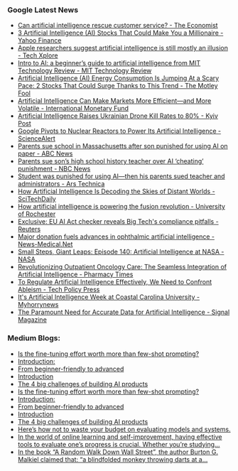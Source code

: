 ### Google Latest News
<!-- GOOGLE-NEWS-CONTENT:START -->

- [Can artificial intelligence rescue customer service? - The Economist](https://news.google.com/rss/articles/CBMingFBVV95cUxORk0tcnpGajRUaW0xalFHcUlhdGlTSEpaNDh0QzFjZHZ4NXJZT0xTRG9CUGNhSEluQUlrblpUNWwxY2k2M2s1bXo5NmctYUc3blZkckx6RVFZUHM5VWgwMGlmcUsybkJsYlZCNklTZWFRaDJYSUJRRmhjTDMzQjJfOXhCX1pqa3RsT3ZoMWxLOEN3MF9VNjR0NXhxaUVNUQ?oc=5)
- [3 Artificial Intelligence (AI) Stocks That Could Make You a Millionaire - Yahoo Finance](https://news.google.com/rss/articles/CBMiiAFBVV95cUxQVndkYks1eEs0SUptSGdDRW5lS29HOG9rZk1VWnBwblNZd19TTEc1NWgtV1pzczg0RDJNQWRHV1hwODJ2M2RqYnlRVXM3SnZBRXF5ejlDaHhwUlYtb3pQSFFVdlBMZjluZHFDR00yLWx6bVNadFVKcUd2bnlpSzR0YTNZRFVMOUhf?oc=5)
- [Apple researchers suggest artificial intelligence is still mostly an illusion - Tech Xplore](https://news.google.com/rss/articles/CBMihgFBVV95cUxPbWV4LXdtak00Mzhrd2RJa1BTUHdzUlBCWFN1WVk2NWVuTHNyWl9JdkdYUlZ4UW95U2pITEtoY0VscFhjTmRYZFJzbWQ5cnBGcE5CYWVyYWZMYmJwYzZGY1RlbjZSZkRhOVlYT2JnWWRsZWdYTk1qTXM4bHpaMm9nV0p1Qld1QdIBhAFBVV95cUxQRXpmUW5pNkQ2N3RNUzNoSUR1enFfeDlwTWdnSHhOcWVIU1F0NE1nZHZRbDdGcW1yYWRYX01wcWpRU0M3TjhxVm1GSVhuNUxiTWtLSHN1d3JSdmJWV2xHWXN3SDhmNEZybFdHaDZKQVMwanp5NmhoWVY0X3ZFbkhabEtMOUc?oc=5)
- [Intro to AI: a beginner’s guide to artificial intelligence from MIT Technology Review - MIT Technology Review](https://news.google.com/rss/articles/CBMirAFBVV95cUxNU1BQQkoxd3hHMWlQNURCMjBLMjdiLXdmT1A0OEdhemxLSXFsN1VFbElnUmthOUViYjE4MWxaaDFudWJvZnVBT1VFbXdPc3hNbzl6V1RUb3dnTkZySkE3YzI0d2pZbnJUc0NuNmtNem8weHFONzF5cFFKUzVmX295SzN2Tnh0TzFUamctMEYzWExwdG1CblczODVrSlhaaW5wWDBQdmhsRFltd0tr0gGyAUFVX3lxTE5fOE5zWW1SZElFbzJGQlVoQnZlTGJjNGdfMDVFTHg5Z0UteTBUN3RfcVdKajRUVXlEcThUOEw3Zkk3RVliTW1DSzF1ZF9wRWE1X0FkVzJjRnQtWG9rS05qWXdBOG83VUs0VGtJeG5WVmZwLTJqWnJlcE5lM3lKcWY0ZlBuTU1YQjRjM2szd3lKVnZreWJyaDNacVc1UDdXdkdvMDNGUU5wZEY4cVd3QkUyc0E?oc=5)
- [Artificial Intelligence (AI) Energy Consumption Is Jumping At a Scary Pace: 2 Stocks That Could Surge Thanks to This Trend - The Motley Fool](https://news.google.com/rss/articles/CBMimAFBVV95cUxNVk1qQXNFX042ekotVG0yYnNYQnBpU0FJSlkwMlpnT2c4NE4yMkFsMDVlRTBUUjRnSm12azZvTlQtTmZ1a09hWTJ4M2RSaExDQjR1SmdISWs4bGJSalpseHBQZzluZGs1elhGdXZfYnY2Q2pWQmp4dkc0c1lQZ2dfY1lzMERFX01KeWkzeUk5MHNyUlRlWV81aA?oc=5)
- [Artificial Intelligence Can Make Markets More Efficient—and More Volatile - International Monetary Fund](https://news.google.com/rss/articles/CBMivwFBVV95cUxNYWxlVUdPaHhPemdvVW9Jak9FdjhjRFBibkpOdTdjSUZiQUNRckhqM19TV2RMNGliWXpJb1FCbXFYb2FfZkR3VDZFUHRvclhrZm5UVXYwdURSNEVNQTE1WUw2clg4eDkwdjNEMmRoXzNCVlZ0MUl2dHVJcWVGLVNuWlhDUUp6OUNjYTF2SHFCQWpzbERRNXRPaXQ3NnktQUZLYjZyVnRYemdFWF9hWkgtSldsMkozeThwTmxaOVhrRQ?oc=5)
- [Artificial Intelligence Raises Ukrainian Drone Kill Rates to 80% - Kyiv Post](https://news.google.com/rss/articles/CBMiS0FVX3lxTE9tQ016X0x1V0NJUGpTZVBRRWhxQTJ5UnVIbk5YSEFxR3VWeGxTLUY4VFdWWXdHbnFyaDh6WUNMTHE3cnBVQ2dVejlQTQ?oc=5)
- [Google Pivots to Nuclear Reactors to Power Its Artificial Intelligence - ScienceAlert](https://news.google.com/rss/articles/CBMioAFBVV95cUxOcnVGUjh6ZXFqZUZFaHFDd3duS1lmT3RZZExvQU1kVEJoV21sQm94dDB6Rm52ZEJ2MGx1RGNMdnBsczBnSHhCdHpKZmJ4MjlnNWJHdU1MS1RiM01pdlBsTHRVTzhka1VtYVg0Y1BEN3VCOFdnSVVIM2o2TkJ5TzlESzMxREh1YXJJUVhsUHI0bjlYbU05MllKczhPNkd1UUtR?oc=5)
- [Parents sue school in Massachusetts after son punished for using AI on paper - ABC News](https://news.google.com/rss/articles/CBMioAFBVV95cUxOTEQ5cHZFZWtJMzVkelJvTjU1Z3EtWVR1bzhDVHhaZEtUNmY5aWl0SG1HNEpHV0hyQko2QlJmUU1VaVhBWmNfTzZCZVlBOVlHU3RrLXdjNldkWW5pU1lyMEpBQjFKOG9KNjlta0pRa3JNN0RBOVAtVnM4WUhBRFlTWVR4VmNDNnRta1g4VUJGNjR5Z1B3RGhwMUQ4Q3ZZRlcx0gGmAUFVX3lxTE03TnR6cjVaWW9FSVJXakhfLVpfaW5MR0lqQk5IZ29TN0VVRndzVm04QkxhcW9hd1Q1ODJxZXNkTHJwdXFlcERWU1FDdS1Fa0k5TkxtejhPdjV4clpZUkFsM3BUWGRUcGlNYVFXT25FdVNpU29yMkRtYTFJRnljWEJuWEd2NU5pdWMyVGJWWUZ2ekhQSXIzTUhxbkdWU1N4WDBBWWs0b3c?oc=5)
- [Parents sue son’s high school history teacher over AI ‘cheating’ punishment - NBC News](https://news.google.com/rss/articles/CBMiogFBVV95cUxOVTB2WXdDMnBibU5zY0pJZ09FMUtpOWludzk5blgtSzZoTkVtd215bEhoYWF2MmVmNVk4ZlNHY2VLaXhYbEhtbzFZOVlJWEd6TWRiVUNtSGJqcjdVS0F5THoteC1BQzhDVWxQQWNkN2VhQ0VFcV9vZF9ocVFBUUdDV0lUZHNBVExCMzd2WUNVZ01McG10bmZpUm9rU0FWeVdBWkHSAVZBVV95cUxPN1AydC1BUlplWXd1cHJsT29ZbXVTY2E3TlNDNlFxZkRJVnd4cUJ1QktMMmNNTk00bVQ3eFFFR3Y3VVFMOXFkekFEckwyN2h5X2FIZFpFUQ?oc=5)
- [Student was punished for using AI—then his parents sued teacher and administrators - Ars Technica](https://news.google.com/rss/articles/CBMixgFBVV95cUxOaERGY2UxOUY2U0FKUk5vV1dhU3FfZmxpVkEzcjBxV0JVMmZ6V1pzRDRFUW9aZEp3Ul81SFQwM2RqVEtwRDJjd2JlWlNCS1d2aFNDQlE3RjQ1MFBCS0tLZDdQWTBUaFpEV3V6WGVvNnlaR2dDc2N4NTlUdi1Zdi00YU5qZW5QdjdMMHFVdzlidDh5Y3E1c255WTJ4b3BxWTl4NFR4cUtCajBUZVdYd3I4WWZyd3dNNmFuaVY2WlM0TUdqV05RMXc?oc=5)
- [How Artificial Intelligence Is Decoding the Skies of Distant Worlds - SciTechDaily](https://news.google.com/rss/articles/CBMimAFBVV95cUxPc2Y2b0RwbklyRXh2RGk2bXh1Q2FfZWJic0YzZmhTaDRvNFVSbjU1akhuYUt5ZDEyaFppMWd0czhlU1JSNTB6US12Z0dvN3hLX0FfTXllNkIyV2hnVUFNbFV6Si1MNXk0cGdnWnF6b3dETUVQdkE2akp4OWFXVnZBRXl0RmE3X1FuR0tyY0FIY3V0a3pOWnc5Rw?oc=5)
- [How artificial intelligence is powering the fusion revolution - University of Rochester](https://news.google.com/rss/articles/CBMiogFBVV95cUxNZ0pIUGFfUEFVRWIzWGwwRy1pQzBKd0xlXy1rWDZzeUhKUnYwWVc2MkFac2VuaWJyZ3hCS3pvMzlVLXFyRks3d2V2QW5EekJEdmV0R1J0XzYyZ0VjVkpEcjI2cHY2cDFEU0lvQWI0d0VRUHMwZVpWVm9uUHJBY2V4dFRaeVRTUHdnTk8tMVVMV19YRng5MlI3Ukl5Y3hTOVdqMmc?oc=5)
- [Exclusive: EU AI Act checker reveals Big Tech's compliance pitfalls - Reuters](https://news.google.com/rss/articles/CBMixAFBVV95cUxPVzczX2prNk9TT1JOWFYzVWRsWkozNGZOQk0tMFlOSFdPeWxabDhtZWswRXFialRaWHU1R0RXejhRQmhTYUZyQWpmTmJtYW9YV1AtYms1by1fVVhKblBNUUR2Mlk0Y3BLb05fbmZYOTRmMkpCQTRFb1B2NW5aUXhxTWpjSEkzOXFQLXNOeUZPQldSSlBEQTQ2MzlEZDQtLUh4blQ1TElRTmpsb2x1U0thSDF0ODVsdzg2MVhjYk9PWlRjcUtH?oc=5)
- [Major donation fuels advances in ophthalmic artificial intelligence - News-Medical.Net](https://news.google.com/rss/articles/CBMitgFBVV95cUxOc2FpRGV2QmJrdHUxNGVXYkpWY0RDNS1OWHVoMmdMRXUxM3NBd2dVSF9SbnRWbHl3Sk1UNmdZX1o2M3QtdTMzZ3pJZjFMMnpKdjFObnA4Uk5zcE1KcTI5UlpiTk9uSm16dU9mdlR0RmFwemFmempuWXMwSDM4aUVycTRtRFVKdjAyTWdaNWVUTnBXZUkzN1FQOEFnakMwWm5YVmI4NVlJc2tjX1FkemhaRFUtbjhZZw?oc=5)
- [Small Steps, Giant Leaps: Episode 140: Artificial Intelligence at NASA - NASA](https://news.google.com/rss/articles/CBMivwFBVV95cUxOZDBTZ2hhaHhndHlULUY3N2FoMEhnSnExT3hMZ19YVkkzUGxtVkV5c2IweS16YUFfeTVTdXpNSWx6amwwUllIQXo3d202RG9XSXZvT2QyNzdnSnhna2xGeDZuRnZxQ3lYZGhrek9IMUI5ODZBbmlTQk5YQWIyNm02TTFSRmJnSDQxWEJXXzBEQ2ZpcXhFMkxVN1R1ekJSbkE3TE5uTnZXa3dWT3daZy1kTTVMT1FSaDJyM3BRdHVobw?oc=5)
- [Revolutionizing Outpatient Oncology Care: The Seamless Integration of Artificial Intelligence - Pharmacy Times](https://news.google.com/rss/articles/CBMixgFBVV95cUxNOTk3dDBYV3ZpUFFTMk9lQ190SHdxd1k0dnh6TVJ0TUNIOF9zZEtUbzdIdTctUVMxLURHeUhqUWNtcUJkZWY2Z1RMOXZNM1NZM2FZam1BQzJuTXZraERQYjZZS3dTbFM1VlFMWVZMV0JMS1pHbkkzWjJEQnQ1czZCbVVMR2ZhbkRMV0hGMHBZSTkxaXJQTHgyMkFQV1FvOXNfakFzWFY2TkRzM045cUYyYlpON2xDVW1jR0F3ZWQzNmdDWW9pcWc?oc=5)
- [To Regulate Artificial Intelligence Effectively, We Need to Confront Ableism - Tech Policy Press](https://news.google.com/rss/articles/CBMipwFBVV95cUxPYk5EV2FaYnJvTkQ2aHVTYVBnWXlBOFZWdEk5eHd6MVJsSWVIUnFwUTRTYlk0YUZTVUR2YUdWajJ3YlliUGFENktZMkNsemhuYXk4a1lrTmphV0pncnd1cHZyUzdMYXJSZS1ScVJKSFZwUEdwaTJYUnhndzNXM2ZjRDZwODU0eHVOQnpJQlNCR0xGSnJXZFZhLU9IR242a2c5Q211d19SVQ?oc=5)
- [It's Artificial Intelligence Week at Coastal Carolina University - Myhorrynews](https://news.google.com/rss/articles/CBMi3wFBVV95cUxNTVlrNWRiTm1UYnBLdVVhZUZVZ1NyWVdJYkR3amFEUUdleWpwUlBENHhtODl0Tk5CcDJQSTB0TXQ4Z0JQdzJobkhxYTkxTkZmeUgtUUxaQ1lsS2NPZHBZMXZ4SW1CWFcxenlyMXpDYk9KTmhVbF94a1o5UUhqM1JDQzVWTGI2ankwcUR1OHJQdVpnZzdoMTB0c1ZXajByUU9HT01SYk9sX2tMbkczMG0ydlNxbWdMaVRVYjFaWmpDRTAzaWxPRkp2RkpGQnpZRDR1aVl4bkpyVk0wVndBeFZn?oc=5)
- [The Paramount Need for Accurate Data for Artificial Intelligence - Signal Magazine](https://news.google.com/rss/articles/CBMinwFBVV95cUxPdjBIbC0xclNGQS0zWjlRX1RQY3c3bVNac2gtZWc2ZGxYS1VOdEd0YlhxbEM3V2MxNHhjVVBPbE95YnhfWW9XTXkxMkxsWk9ZWTZBTFU4T3RTN0xJVk02cUN1V1FHVm5iai1XUzhTeFJQSzZlRkFnMEdiRFlzNlM0ajZHdUpPNHVPNmZsWTNfel9lVlhPSlRlczItUUd6RUk?oc=5)<!-- GOOGLE-NEWS-CONTENT:END -->

### Medium Blogs:
<!-- MEDIUM-CONTENT:START -->

- [Is the fine-tuning effort worth more than few-shot prompting?](https://medium.com/towards-data-science/i-fine-tuned-the-tiny-llama-3-2-1b-to-replace-gpt-4o-7ce1e5619f3d?source=topic_portal_recommended_stories------machine_learning---0-84----------machine_learning----------07dcca4c_667b_4680_b740_50e6fb145646-------)
- [Introduction:](https://medium.com/google-cloud/mlops-made-easy-with-dataform-bigquery-ml-part-1-22d74d14a2a2?source=topic_portal_recommended_stories------machine_learning---1-107----------machine_learning----------07dcca4c_667b_4680_b740_50e6fb145646-------)
- [From beginner-friendly to advanced](https://medium.com/towards-data-science/5-ai-projects-you-can-build-this-weekend-with-python-c57724e9c461?source=topic_portal_recommended_stories------machine_learning---2-85----------machine_learning----------07dcca4c_667b_4680_b740_50e6fb145646-------)
- [Introduction](https://medium.com/@vexxter581/my-hft-interview-experience-on-campus-b715ede0d5e0?source=topic_portal_recommended_stories------machine_learning---3-84----------machine_learning----------07dcca4c_667b_4680_b740_50e6fb145646-------)
- [The 4 big challenges of building AI products](https://medium.com/towards-data-science/ai-feels-easier-than-ever-but-is-it-really-babfb431ac50?source=topic_portal_recommended_stories------machine_learning---4-107----------machine_learning----------07dcca4c_667b_4680_b740_50e6fb145646-------)
- [Is the fine-tuning effort worth more than few-shot prompting?](https://medium.com/towards-data-science/i-fine-tuned-the-tiny-llama-3-2-1b-to-replace-gpt-4o-7ce1e5619f3d?source=topic_portal_recommended_stories------machine_learning---0-84----------machine_learning----------07dcca4c_667b_4680_b740_50e6fb145646-------)
- [Introduction:](https://medium.com/google-cloud/mlops-made-easy-with-dataform-bigquery-ml-part-1-22d74d14a2a2?source=topic_portal_recommended_stories------machine_learning---1-107----------machine_learning----------07dcca4c_667b_4680_b740_50e6fb145646-------)
- [From beginner-friendly to advanced](https://medium.com/towards-data-science/5-ai-projects-you-can-build-this-weekend-with-python-c57724e9c461?source=topic_portal_recommended_stories------machine_learning---2-85----------machine_learning----------07dcca4c_667b_4680_b740_50e6fb145646-------)
- [Introduction](https://medium.com/@vexxter581/my-hft-interview-experience-on-campus-b715ede0d5e0?source=topic_portal_recommended_stories------machine_learning---3-84----------machine_learning----------07dcca4c_667b_4680_b740_50e6fb145646-------)
- [The 4 big challenges of building AI products](https://medium.com/towards-data-science/ai-feels-easier-than-ever-but-is-it-really-babfb431ac50?source=topic_portal_recommended_stories------machine_learning---4-107----------machine_learning----------07dcca4c_667b_4680_b740_50e6fb145646-------)
- [Here’s how not to waste your budget on evaluating models and systems.](https://medium.com/towards-data-science/llm-evaluation-techniques-and-costs-3147840afc53?source=topic_portal_recommended_stories------machine_learning---5-85----------machine_learning----------07dcca4c_667b_4680_b740_50e6fb145646-------)
- [In the world of online learning and self-improvement, having effective tools to evaluate one’s progress is crucial. Whether you’re studying…](https://medium.com/@d.isham.ai93/enhancing-learning-through-real-time-feedback-in-depth-question-answering-evaluation-app-4f68c423e496?source=topic_portal_recommended_stories------machine_learning---6-84----------machine_learning----------07dcca4c_667b_4680_b740_50e6fb145646-------)
- [In the book “A Random Walk Down Wall Street”, the author Burton G. Malkiel claimed that: “a blindfolded monkey throwing darts at a…](https://medium.com/@adamdarmanin/deep-q-learning-applied-to-algorithmic-trading-c91068791d68?source=topic_portal_recommended_stories------machine_learning---7-107----------machine_learning----------07dcca4c_667b_4680_b740_50e6fb145646-------)<!-- MEDIUM-CONTENT:END -->
